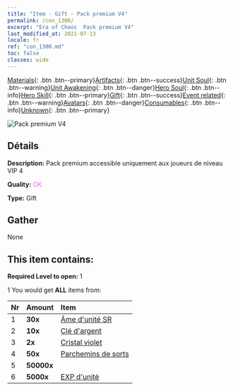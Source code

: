 ```yaml
---
title: "Item - Gift - Pack premium V4"
permalink: /con_1300/
excerpt: "Era of Chaos  Pack premium V4"
last_modified_at: 2021-07-13
locale: fr
ref: "con_1300.md"
toc: false
classes: wide
---
```

 [Materials](/ItemsFR/){: .btn .btn--primary}[Artifacts](/ItemsFR/Artifacts/){: .btn .btn--success}[Unit Soul](/ItemsFR/UnitSoul/){: .btn .btn--warning}[Unit Awakening](/ItemsFR/UnitAwakening/){: .btn .btn--danger}[Hero Soul](/ItemsFR/HeroSoul/){: .btn .btn--info}[Hero Skill](/ItemsFR/HeroSkill/){: .btn .btn--primary}[Gift](/ItemsFR/Gift/){: .btn .btn--success}[Event related](/ItemsFR/Events/){: .btn .btn--warning}[Avatars](/ItemsFR/Avatars/){: .btn .btn--danger}[Consumables](/ItemsFR/Consumables/){: .btn .btn--info}[Unknown](/ItemsFR/Unknown/){: .btn .btn--primary}

 ![Pack premium V4](/images/t/i_905004.png)

## Détails
 **Description:** Pack premium accessible uniquement aux joueurs de niveau VIP 4

 **Quality:** <span style="color: #DA70D6">OK</span>

 **Type:** Gift

## Gather

  None

## This item contains:

 **Required Level to open:** 1

 1 You would get **ALL** items  from:

  | Nr | Amount |     Item    |
  |:---|:-------|:------------|
  | 1 |  **30x** | [Âme d'unité SR](/ItemsFR/con_534/) |  | 
  | 2 |  **10x** | [Clé d'argent](/ItemsFR/con_693/) |  | 
  | 3 |  **2x** | [Cristal violet](/ItemsFR/con_720/) |  | 
  | 4 |  **50x** | [Parchemins de sorts](/ItemsFR/con_694/) |  | 
  | 5 |  **50000x** | <i class="fas fa-coins"/> |  | 
  | 6 |  **5000x** | [EXP d'unité](/ItemsFR/con_902/) |  | 

